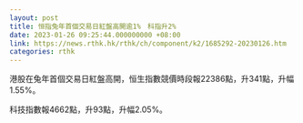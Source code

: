 ```yaml
---
layout: post
title: 恒指兔年首個交易日紅盤高開逾1%　科指升2%
date: 2023-01-26 09:25:44.000000000 +08:00
link: https://news.rthk.hk/rthk/ch/component/k2/1685292-20230126.htm
categories: rthk
---
```


港股在兔年首個交易日紅盤高開，恒生指數競價時段報22386點，升341點，升幅1.55%。

科技指數報4662點，升93點，升幅2.05%。
